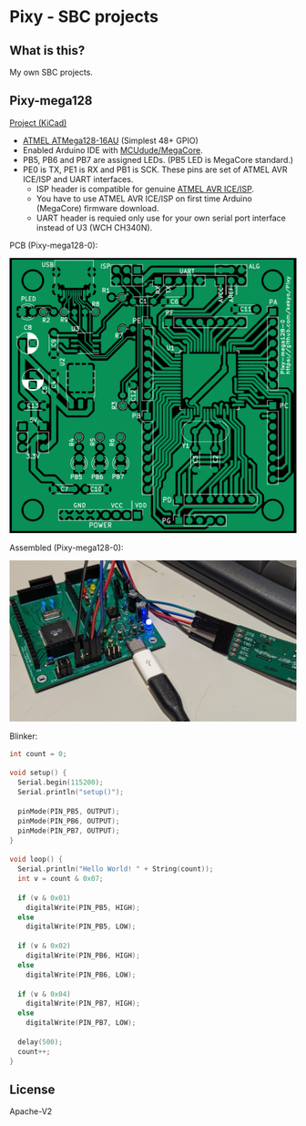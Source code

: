 # Pixy - SBC projects

## What is this?

My own SBC projects.

## Pixy-mega128

[Project (KiCad)](Pixy-mega128/)

* [ATMEL ATMega128-16AU](https://www.microchip.com/en-us/product/atmega128) (Simplest 48+ GPIO)
* Enabled Arduino IDE with [MCUdude/MegaCore](https://github.com/MCUdude/MegaCore).
* PB5, PB6 and PB7 are assigned LEDs. (PB5 LED is MegaCore standard.)
* PE0 is TX, PE1 is RX and PB1 is SCK. These pins are set of ATMEL AVR ICE/ISP and UART interfaces.
  * ISP header is compatible for genuine [ATMEL AVR ICE/ISP](https://www.microchip.com/en-us/development-tool/atatmel-ice).
  * You have to use ATMEL AVR ICE/ISP on first time Arduino (MegaCore) firmware download.
  * UART header is requied only use for your own serial port interface instead of U3 (WCH CH340N).

PCB (Pixy-mega128-0):

![PCB](Images/Pixy-mega128-0-0.png)

Assembled (Pixy-mega128-0):

![Pixy-mega128-0](Images/Pixy-mega128-0-1.jpg)

Blinker:

```c
int count = 0;

void setup() {
  Serial.begin(115200);
  Serial.println("setup()");
  
  pinMode(PIN_PB5, OUTPUT);
  pinMode(PIN_PB6, OUTPUT);
  pinMode(PIN_PB7, OUTPUT);
}

void loop() {
  Serial.println("Hello World! " + String(count));
  int v = count & 0x07;
  
  if (v & 0x01)
    digitalWrite(PIN_PB5, HIGH);
  else
    digitalWrite(PIN_PB5, LOW);

  if (v & 0x02)
    digitalWrite(PIN_PB6, HIGH);
  else
    digitalWrite(PIN_PB6, LOW);
  
  if (v & 0x04)
    digitalWrite(PIN_PB7, HIGH);
  else
    digitalWrite(PIN_PB7, LOW);

  delay(500);
  count++;
}
```

## License

Apache-V2
